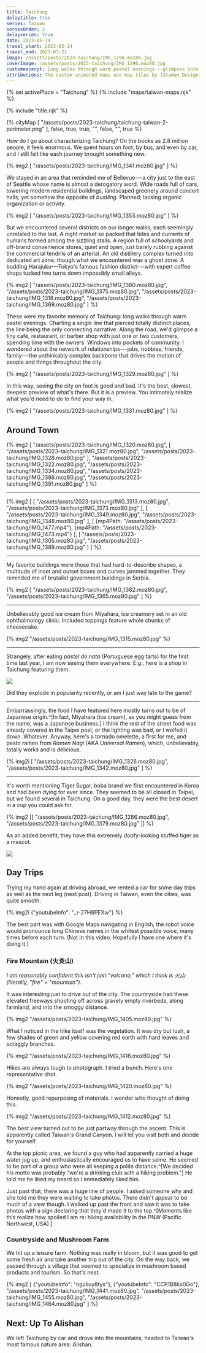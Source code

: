 ```yaml
---
title: Taichung
delaytitle: true
series: Taiwan
seriesOrder: 2
delayseries: true
date: 2023-05-14
travel_start: 2023-03-14
travel_end: 2023-03-21
image: /assets/posts/2023-taichung/IMG_1296.moz80.jpg
coverImage: /assets/posts/2023-taichung/IMG_1296.moz80.jpg
customexcerpt: Long walks through warm pastel evenings---glimpses into Taiwan's second biggest city.
attributions: The custom animated maps use map tiles by [Stamen Design](http://maps.stamen.com/) (CC BY 3.0). Country outline data from [DataHub](https://datahub.io/core/geo-countries) (PDDL), originally by [Natural Earth](https://www.naturalearthdata.com/) (public domain). Code to make the city maps is based off of [marceloprates/prettymaps](https://github.com/marceloprates/prettymaps/). Data for all maps &copy; OpenStreetMap contributors (ODbL).
---
```


<!-- Image graveyard:
assets/posts/2023-taichung/IMG_1358.moz80.jpg
assets/posts/2023-taichung/IMG_1415.moz80.jpg
-->

<!-- Videos:
- [x] taichung-city.mov (yt: oSoKuTMGNSQ)
- [x] taichung-driving.mov (yt: _r-27H8PEXw)
- [x] taichung-farm.mov (yt: nguliuy8tys)
- [x] taichung-mountains.mov (yt: CCP1B8kx0Go)
- [x] taichung-night.mov (yt: ybv1deGRwCU)
-->

{% set activePlace = "Taichung" %}
{% include "maps/taiwan-maps.njk" %}

{% include "title.njk" %}

{% cityMap [
    "/assets/posts/2023-taichung/taichung-taiwan-2-perimeter.png"
], false, true, true, "", false, "", true %}

How do I go about characterizing Taichung? On the books as 2.8 million people, it feels enormous. We spent hours on foot, by bus, and even by car, and I still felt like each journey brought something new.

{% img2 [
    "/assets/posts/2023-taichung/IMG_1341.moz80.jpg"
] %}

We stayed in an area that reminded me of Bellevue---a city just to the east of Seattle whose name is almost a derogatory word. Wide roads full of cars, towering modern residential buildings, landscaped greenery around concert halls, yet somehow the opposite of _bustling._ Planned; lacking organic organization or activity.

{% img2 [
    "/assets/posts/2023-taichung/IMG_1353.moz80.jpg"
] %}

But we encountered several districts on our longer walks, each seemingly unrelated to the last. A night market so packed that tides and currents of humans formed among the sizzling stalls. A region full of schoolyards and off-brand convenience stores, quiet and open, just barely rubbing against the commercial tendrils of an arterial. An old distillery complex turned into dedicated art zone, though what we encountered was a ghost zone. A budding Harajuku---Tokyo's famous fashion district---with expert coffee shops tucked two turns down impossibly small alleys.

{% img2 [
    "/assets/posts/2023-taichung/IMG_1380.moz80.jpg",
    "/assets/posts/2023-taichung/IMG_1375.moz80.jpg",
    "/assets/posts/2023-taichung/IMG_1318.moz80.jpg",
    "/assets/posts/2023-taichung/IMG_1369.moz80.jpg"
] %}

These were my favorite memory of Taichung: long walks through warm pastel evenings. Charting a single line that pierced totally distinct places, the line being the only connecting narrative. Along the road, we'd glimpse a tiny café, restaurant, or barber shop with just one or two customers, spending time with the owners. Windows into pockets of community. I wondered about the network of relationships---jobs, hobbies, friends, family---the unthinkably complex backbone that drives the motion of people and things throughout the city.

{% img2 [
    "/assets/posts/2023-taichung/IMG_1329.moz80.jpg"
] %}

In this way, seeing the city on foot is good and bad. It's the best, slowest, deepest preview of what's there. But it is a preview. You intimately realize what you'd need to do to find your way in.

{% img2 [
    "/assets/posts/2023-taichung/IMG_1331.moz80.jpg"
] %}

## Around Town

{% img2 [
    "/assets/posts/2023-taichung/IMG_1320.moz80.jpg",
    [
        "/assets/posts/2023-taichung/IMG_1321.moz80.jpg",
        "/assets/posts/2023-taichung/IMG_1328.moz80.jpg"
    ],
    "/assets/posts/2023-taichung/IMG_1322.moz80.jpg",
    "/assets/posts/2023-taichung/IMG_1334.moz80.jpg",
    "/assets/posts/2023-taichung/IMG_1386.moz80.jpg",
    "/assets/posts/2023-taichung/IMG_1391.moz80.jpg"
] %}

---

{% img2 [
    [
        "/assets/posts/2023-taichung/IMG_1313.moz80.jpg",
        "/assets/posts/2023-taichung/IMG_1373.moz80.jpg"
    ],
    [
        "/assets/posts/2023-taichung/IMG_1349.moz80.jpg",
        "/assets/posts/2023-taichung/IMG_1348.moz80.jpg"
    ],
    [
        {mp4Path: "/assets/posts/2023-taichung/IMG_1477.mp4"},
        {mp4Path: "/assets/posts/2023-taichung/IMG_1473.mp4"}
    ],
    [
        "/assets/posts/2023-taichung/IMG_1305.moz80.jpg",
        "/assets/posts/2023-taichung/IMG_1389.moz80.jpg"
    ]
] %}

---

My favorite buildings were those that had hard-to-describe shapes, a multitude of inset and outset boxes and curves jammed together. They reminded me of brutalist government buildings in Serbia.

{% img2 [
    "/assets/posts/2023-taichung/IMG_1382.moz80.jpg",
    "/assets/posts/2023-taichung/IMG_1365.moz80.jpg"
] %}

---

Unbelievably good ice cream from Miyahara, ice creamery set in an old ophthalmology clinic. Included toppings feature whole chunks of cheesecake.

{% img2 "/assets/posts/2023-taichung/IMG_1315.moz80.jpg" %}

---

Strangely, after eating _pastel de nata_ (Portuguese egg tarts) for the first time last year, I am now seeing them everywhere. E.g., here is a shop in Taichung featuring them.

![](/assets/posts/2023-taichung/IMG_1317.moz80.jpg)

<p class="figcaption"> Did they explode in popularity recently, or am I just way late to the game?</p>

---

Embarrassingly, the food I have featured here mostly turns out to be of Japanese origin.^[In fact, Miyahara (ice cream), as you might guess from the name, was a Japanese business.] I think the rest of the street food was already covered in the Taipei post, or the lighting was bad, or I wolfed it down. Whatever. Anyway, here's a tornado omelette, a first for me, and pesto ramen from _Ramen Nagi_ (AKA _Universal Ramen_), which, unbelievably, totally works and is delicious.

{% img2i [
    "/assets/posts/2023-taichung/IMG_1326.moz80.jpg",
    "/assets/posts/2023-taichung/IMG_1342.moz80.jpg"
] %}

---

It's worth mentioning Tiger Sugar, boba brand we first encountered in Korea and had been dying for ever since. They seemed to be all closed in Taipei, but we found several in Taichung. On a good day, they were the best desert in a cup you could ask for.

{% img2 [[
    "/assets/posts/2023-taichung/IMG_1286.moz80.jpg",
    "/assets/posts/2023-taichung/IMG_1379.moz80.jpg"
]] %}

As an added benefit, they have this extremely doofy-looking stuffed tiger as a mascot.

![](/assets/posts/2023-taichung/IMG_1364.moz80.jpg)

## Day Trips

Trying my hand again at driving abroad, we rented a car for some day trips as well as the next leg (next post). Driving in Taiwan, even the cities, was quite smooth.

{% img2i {"youtubeInfo": "_r-27H8PEXw"} %}

<p class="figcaption">The best part was with Google Maps navigating in English, the robot voice would pronounce long Chinese names in the whitest possible voice, many times before each turn. (Not in this video. Hopefully I have one where it's doing it.)</p>

### Fire Mountain (火炎山)

_I am reasonably confident this isn't just "volcano," which I think is 火山 (literally, "fire" + "mountain")._

It was interesting just to drive out of the city. The countryside had these elevated freeways shooting off across gravely empty riverbeds, along farmland, and into the smoggy distance.

{% img2 "/assets/posts/2023-taichung/IMG_1405.moz80.jpg" %}

What I noticed in the hike itself was the vegetation. It was dry but lush, a few shades of green and yellow covering red earth with hard leaves and scraggly branches.

{% img2 "/assets/posts/2023-taichung/IMG_1418.moz80.jpg" %}

<p class="figcaption">Hikes are always tough to photograph. I tried a bunch. Here's one representative shot.</p>

{% img2 "/assets/posts/2023-taichung/IMG_1420.moz80.jpg" %}

<p class="figcaption">Honestly, good repurposing of materials. I wonder who thought of doing this.</p>

{% img2 "/assets/posts/2023-taichung/IMG_1412.moz80.jpg" %}

<p class="figcaption">The best view turned out to be just partway through the ascent. This is apparently called Taiwan's Grand Canyon. I will let you visit both and decide for yourself.</p>

At the top picnic area, we found a guy who had apparently carried a huge water jug up, and enthusiastically encouraged us to have some. He seemed to be part of a group who were all keeping a polite distance.^[We decided his motto was probably "we're a drinking club with a hiking problem."] He told me he liked my beard so I immediately liked him.

Just past that, there was a huge line of people. I asked someone why and she told me they were waiting to take photos. There didn't appear to be much of a view though. I walked up past the front and saw it was to take photos with a sign declaring that they'd made it to the top.^[Moments like this realize how spoiled I am re: hiking availability in the PNW (Pacific Northwest, USA).]

### Countryside and Mushroom Farm

We hit up a leisure farm. Nothing was really in bloom, but it was good to get some fresh air and take another trip out of the city. On the way back, we passed through a village that seemed to specialize in mushroom based products and tourism. So that's neat.

{% img2 [
    {"youtubeInfo": "nguliuy8tys"},
    {"youtubeInfo": "CCP1B8kx0Go"},
    "/assets/posts/2023-taichung/IMG_1441.moz80.jpg",
    "/assets/posts/2023-taichung/IMG_1455.moz80.jpg",
    "/assets/posts/2023-taichung/IMG_1464.moz80.jpg"
] %}

## Next: Up To Alishan

We left Taichung by car and drove into the mountains, headed to Taiwan's most famous nature area: Alishan.
